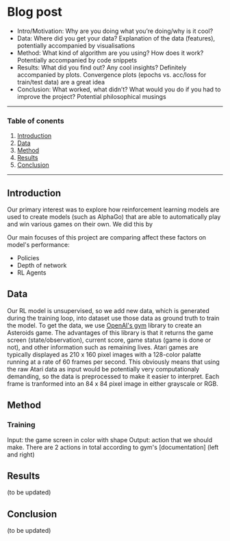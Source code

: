 # Blog post

* Intro/Motivation: Why are you doing what you’re doing/why is it cool?
* Data: Where did you get your data? Explanation of the data (features), potentially accompanied by visualisations 
* Method: What kind of algorithm are you using? How does it work? Potentially accompanied by code snippets
* Results: What did you find out? Any cool insights? Definitely accompanied by plots. Convergence plots (epochs vs. acc/loss for train/test data) are a great idea
* Conclusion: What worked, what didn’t? What would you do if you had to improve the project? Potential philosophical musings


---
### Table of conents
1. [Introduction](#introduction)
1. [Data](#data)
1. [Method](#method)
1. [Results](#results)
1. [Conclusion](#conclusion)

---

## Introduction
Our primary interest was to explore how reinforcement learning models are used to create models (such as AlphaGo) that are able to automatically play and win various games on their own. We did this by 

Our main focuses of this project are comparing affect these factors on model's performance:
* Policies
* Depth of network
* RL Agents

## Data
Our RL model is unsupervised, so we add new data, which is generated during the training loop, into dataset use those data as ground truth to train the model. To get the data, we use [OpenAI's gym](https://www.gymlibrary.dev/) library to create an Asteroids game. The advantages of this library is that it returns the game screen (state/observation), current score, game status (game is done or not), and other information such as remaining lives. Atari games are typically displayed as 210 x 160 pixel images with a 128-color palatte running at a rate of 60 frames per second. This obviously means that
using the raw Atari data as input would be potentially very computationaly demanding, so the data is preprocessed to make it easier to interpret. Each frame is tranformed into an 84 x 84 pixel image in either grayscale or RGB. 

## Method

### Training
Input: the game screen in color with shape 
Output: action that we should make. There are 2 actions in total according to gym's [documentation] (left and right)


## Results
(to be updated)

## Conclusion
(to be updated)
